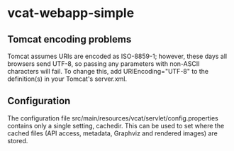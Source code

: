 vcat-webapp-simple
==================

Tomcat encoding problems
------------------------

Tomcat assumes URIs are encoded as ISO-8859-1; however, these days all
browsers send UTF-8, so passing any parameters with non-ASCII characters will
fail. To change this, add
	URIEncoding="UTF-8"
to the <Connector> definition(s) in your Tomcat's server.xml.

Configuration
-------------

The configuration file src/main/resources/vcat/servlet/config.properties
contains only a single setting, cachedir. This can be used to set where the
cached files (API access, metadata, Graphviz and rendered images) are stored.
